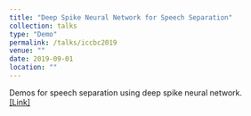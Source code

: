 ```yaml
---
title: "Deep Spike Neural Network for Speech Separation"
collection: talks
type: "Demo"
permalink: /talks/iccbc2019
venue: ""
date: 2019-09-01
location: ""
---
```


Demos for speech separation using deep spike neural network. <br>
[[Link]](http://xuchenglin28.github.io/files/iccbc2019/index.html)